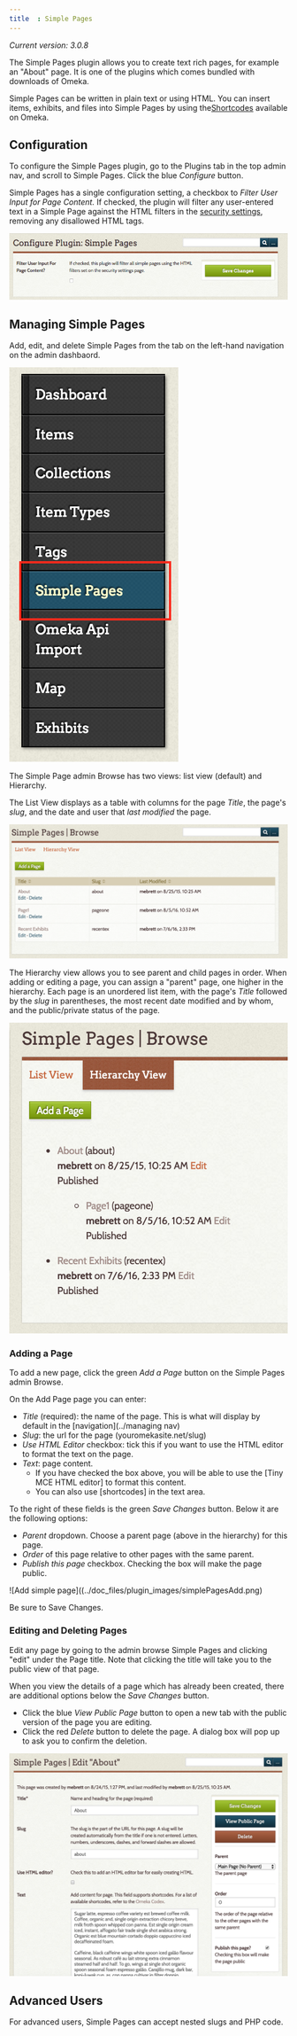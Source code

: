 ```yaml
---
title  : Simple Pages
---
```

*Current version: 3.0.8*

The Simple Pages plugin allows you to create text rich pages, for example an "About" page. It is one of the plugins which comes bundled with downloads of Omeka.

Simple Pages can be written in plain text or using HTML. You can insert items, exhibits, and files into Simple Pages by using the[Shortcodes](../Content/Shortcodes) available on Omeka. 

Configuration
-------------------------
To configure the Simple Pages plugin, go to the Plugins tab in the top admin nav, and scroll to Simple Pages. Click the blue *Configure* button. 

Simple Pages has a single configuration setting, a checkbox to *Filter User Input for Page Content.* If checked, the plugin will filter any user-entered text in a Simple Page against the HTML filters in the [security settings](../Admin/Settings/Security_Settings.md), removing any disallowed HTML tags. 

![Simple Pages configuration setting](../doc_files/plugin_images/simplePagsConfig.png)

Managing Simple Pages
------------------------------------------------------
Add, edit, and delete Simple Pages from the tab on the left-hand navigation on the admin dashbaord.

![Left nav with the SimplePages tab indicated with a red frame](../doc_files/plugin_images/simplePagesTab.png)

The Simple Page admin Browse has two views: list view (default) and Hierarchy. 

The List View displays as a table with columns for the page *Title*, the page's *slug*, and the date and user that *last modified* the page.

![List view of Simple Pages Browse](../doc_files/plugin_images/simplePagesBrL.png)

The Hierarchy view allows you to see parent and child pages in order. When adding or editing a page, you can assign a "parent" page, one higher in the hierarchy. Each page is an unordered list item, with the page's *Title* followed by the *slug* in parentheses, the most recent date modified and by whom, and the public/private status of the page.

![Hierarchical view of Simple Pages browse](../doc_files/plugin_images/simplePagesBrH.png)

### Adding a Page
To add a new page, click the green *Add a Page* button on the Simple Pages admin Browse. 

On the Add Page page you can enter:
- *Title* (required): the name of the page. This is what will display by default in the [navigation](../managing nav)
- *Slug*: the url for the page (youromekasite.net/slug)
- *Use HTML Editor* checkbox: tick this if you want to use the HTML editor to format the text on the page.
- *Text*: page content. 
    - If you have checked the box above, you will be able to use the [Tiny MCE HTML editor] to format this content. 
    - You can also use [shortcodes] in the text area.

To the right of these fields is the green *Save Changes* button.  Below it are the following options:
- *Parent* dropdown. Choose a parent page (above in the hierarchy) for this page.
- *Order* of this page relative to other pages with the same parent.
- *Publish this page* checkbox. Checking the box will make the page public. 

![Add simple page]((../doc_files/plugin_images/simplePagesAdd.png)

Be sure to Save Changes.

### Editing and Deleting Pages
Edit any page by going to the admin browse Simple Pages and clicking "edit" under the Page title. Note that clicking the title will take you to the public view of that page.

When you view the details of a page which has already been created, there are additional options below the *Save Changes* button. 
- Click the blue *View Public Page* button to open a new tab with the public version of the page you are editing. 
- Click the red *Delete* button to delete the page. A dialog box will pop up to ask you to confirm the deletion.

![Editing a Simple Page](../doc_files/plugin_images/simplePagesEdit.png)

Advanced Users
-------------------------------------------------------
For advanced users, Simple Pages can accept nested slugs and PHP code.